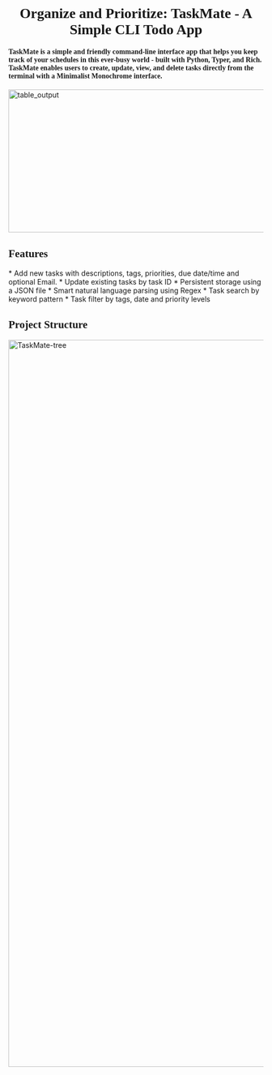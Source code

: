 <div align="center"><h1 style="font-family: Georgia, serif;">Organize and Prioritize: TaskMate - A Simple CLI Todo App</h1></div>  
<h4 style="font-family: Georgia, serif;">TaskMate is a simple and friendly command-line interface app that helps you keep track of your schedules in this ever-busy world - built with Python, Typer, and Rich. TaskMate enables users to create, update, view, and delete tasks directly from the terminal with a Minimalist Monochrome interface.</h4>
<img width="3806" height="282" alt="table_output" src="https://github.com/user-attachments/assets/63be931a-3189-4328-b59d-aa7e442cb133" />
<div align='left'><h2 style="font-family: Georgia, serif;">Features</h2>
* Add new tasks with descriptions, tags, priorities, due date/time and optional Email.
* Update existing tasks by task ID
* Persistent storage using a JSON file
* Smart natural language parsing using Regex
* Task search by keyword pattern
* Task filter by tags, date and priority levels
<div><h2 style="font-family: Georgia, serif;">Project Structure</h2></div>
<img width="648" height="1435" alt="TaskMate-tree" src="https://github.com/user-attachments/assets/97b84ab3-4f4c-4ebe-84ec-1d414534c030" />


